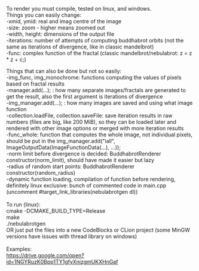 To render you must compile, tested on linux, and windows.\
Things you can easily change:\
-xmid, ymid: real and imag centre of the image\
-size: zoom - higher means zoomed out\
-width, height: dimensions of the output file\
-iterations: number of attempts of computing buddhabrot orbits (not the same as iterations of divergence, like in classic mandelbrot)\
-func: complex function of the fractal (classic mandelbrot/nebulabrot: z = z * z + c;)

Things that can also be done but not so easily:\
-img_func, img_monochrome: functions computing the values of pixels based on fractal results\
-manager.add(...); : how many separate images/fractals are generated to get the result, also the first argument is iterations of divergence\
-img_manager.add(...); : how many images are saved and using what image function\
-collection.loadFile, collection.saveFile: save iteration results in raw numbers (files are big, like 200 MiB), so they can be loaded later and rendered with other image options or merged with more iteration results\
-func_whole: function that computes the whole image, not individual pixels, should be put in the img_manager.add("iall", ImageOutputData(ImageFunctionData(...), ...));\
-norm limit before divergence is decided: BuddhabrotRenderer constructor(norm_limit), should have made it easier but lazy\
-radius of random start points: BuddhabrotRenderer constructor(random_radius)\
-dynamic function loading, compilation of function before rendering, definitely linux exclusive: bunch of commented code in main.cpp (uncomment #target_link_libraries(nebulabrotgen dl))\
\
To run (linux):\
cmake -DCMAKE_BUILD_TYPE=Release\
make\
./nebulabrotgen\
OR just put the files into a new CodeBlocks or CLion project (some MinGW versions have issues with thread library on windows)\
\
Examples:\
https://drive.google.com/open?id=1NGYRuzK0Bpp1TY1gfyXnizgmUKXHnGaf
